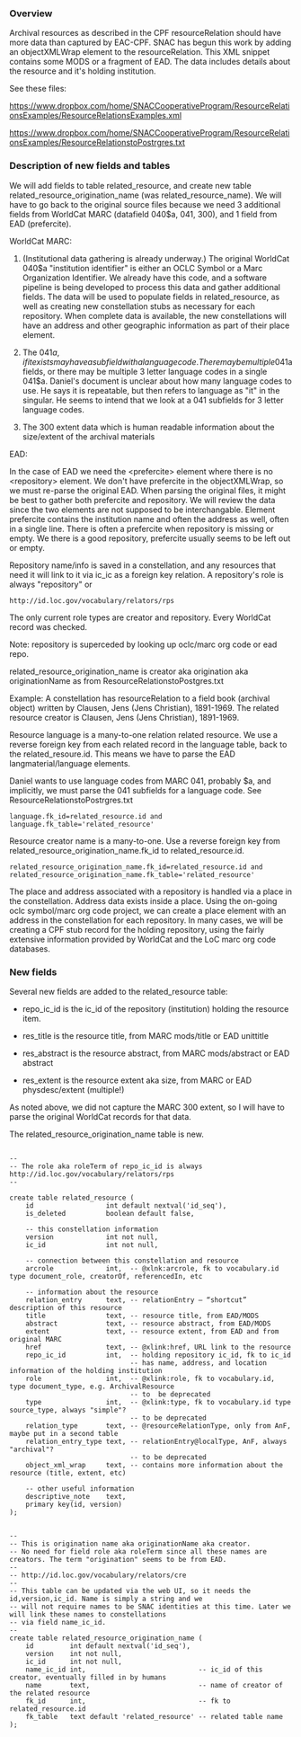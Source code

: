 
### Overview

Archival resources as described in the CPF resourceRelation should have more data than captured by
EAC-CPF. SNAC has begun this work by adding an objectXMLWrap element to the resourceRelation. This XML snippet
contains some MODS or a fragment of EAD. The data includes details about the resource and it's holding
institution.

See these files:

https://www.dropbox.com/home/SNACCooperativeProgram/ResourceRelationsExamples/ResourceRelationsExamples.xml

https://www.dropbox.com/home/SNACCooperativeProgram/ResourceRelationsExamples/ResourceRelationstoPostrgres.txt


### Description of new fields and tables

We will add fields to table related_resource, and create new table related_resource_origination_name (was
related_resource_name). We will have to go back to the original source files because we need 3
additional fields from WorldCat MARC (datafield 040$a, 041, 300), and 1 field from EAD (prefercite).

WorldCat MARC:

1) (Institutional data gathering is already underway.) The original WorldCat 040$a "institution identifier" is
either an OCLC Symbol or a Marc Organization Identifier. We already have this code, and a software pipeline is
being developed to process this data and gather additional fields. The data will be used to populate fields in
related_resource, as well as creating new constellation stubs as necessary for each repository. When complete
data is available, the new constellations will have an address and other geographic information as part of
their place element.

2) The 041$a, if it exists may have a subfield with a language code. There may be multiple 041$a fields, or
there may be multiple 3 letter language codes in a single 041$a. Daniel's document is unclear about how many
language codes to use. He says it is repeatable, but then refers to language as "it" in the singular. He seems
to intend that we look at a 041 subfields for 3 letter language codes.

3) The 300 extent data which is human readable information about the size/extent of the archival materials


EAD:

In the case of EAD we need the \<prefercite> element where there is no \<repository> element. We don't have
prefercite in the objectXMLWrap, so we must re-parse the original EAD. When parsing the original files, it
might be best to gather both prefercite and repository. We will review the data since the two elements are not
supposed to be interchangable. Element prefercite contains the institution name and often the address as well,
often in a single line. There is often a prefercite when repository is missing or empty. We there is a good
repository, prefercite usually seems to be left out or empty.

Repository name/info is saved in a constellation, and any resources that need it will link to it via ic_ic as
a foreign key relation. A repository's role is always "repository" or

```
http://id.loc.gov/vocabulary/relators/rps
```

The only current role types are creator and repository. Every WorldCat record was checked.

Note: repository is superceded by looking up oclc/marc org code or ead repo.

related_resource_origination_name is creator aka origination aka originationName as from ResourceRelationstoPostgres.txt

Example: A constellation has resourceRelation to a field book (archival object) written by Clausen, Jens (Jens
Christian), 1891-1969. The related resource creator is Clausen, Jens (Jens Christian), 1891-1969.

Resource language is a many-to-one relation related resource. We use a reverse foreign key from each related
record in the language table, back to the related_resoure.id. This means we have to parse the EAD
langmaterial/language elements.

Daniel wants to use language codes from MARC 041, probably $a, and implicitly, we must parse the 041 subfields
for a language code. See ResourceRelationstoPostrgres.txt

```
language.fk_id=related_resource.id and language.fk_table='related_resource'
```

Resource creator name is a many-to-one. Use a reverse foreign key from related_resource_origination_name.fk_id to related_resource.id.

```
related_resource_origination_name.fk_id=related_resource.id and related_resource_origination_name.fk_table='related_resource'
```

The place and address associated with a repository is handled via a place in the constellation. Address data
exists inside a place. Using the on-going oclc symbol/marc org code project, we can create a place element with an
address in the constellation for each repository. In many cases, we will be creating a CPF stub record for the
holding repository, using the fairly extensive information provided by WorldCat and the LoC marc org code
databases.


### New fields

Several new fields are added to the related_resource table:

- repo_ic_id is the ic_id of the repository (institution) holding the resource item.

- res_title is the resource title, from MARC mods/title or EAD unittitle

- res_abstract is the resource abstract, from MARC mods/abstract or EAD abstract

- res_extent is the resource extent aka size, from MARC or EAD physdesc/extent (multiple!)

As noted above, we did not capture the MARC 300 extent, so I will have to parse the original WorldCat records for that data.

The related_resource_origination_name table is new.


```

--
-- The role aka roleTerm of repo_ic_id is always http://id.loc.gov/vocabulary/relators/rps
-- 

create table related_resource (
    id                  int default nextval('id_seq'),
    is_deleted          boolean default false,

    -- this constellation information
    version             int not null,
    ic_id               int not null,

    -- connection between this constellation and resource
    arcrole             int,  -- @xlnk:arcrole, fk to vocabulary.id type document_role, creatorOf, referencedIn, etc

    -- information about the resource
    relation_entry      text, -- relationEntry — “shortcut” description of this resource
    title               text, -- resource title, from EAD/MODS
    abstract            text, -- resource abstract, from EAD/MODS
    extent              text, -- resource extent, from EAD and from original MARC
    href                text, -- @xlink:href, URL link to the resource
    repo_ic_id          int,  -- holding repository ic_id, fk to ic_id
                              -- has name, address, and location information of the holding institution
    role                int,  -- @xlink:role, fk to vocabulary.id, type document_type, e.g. ArchivalResource
                              -- to  be deprecated
    type                int,  -- @xlink:type, fk to vocabulary.id type source_type, always "simple"?
                              -- to be deprecated
    relation_type       text, -- @resourceRelationType, only from AnF, maybe put in a second table
    relation_entry_type text, -- relationEntry@localType, AnF, always "archival"?
                              -- to be deprecated
    object_xml_wrap     text, -- contains more information about the resource (title, extent, etc)

    -- other useful information
    descriptive_note    text,
    primary key(id, version)
);


-- 
-- This is origination name aka originationName aka creator.
-- No need for field role aka roleTerm since all these names are creators. The term "origination" seems to be from EAD.
--
-- http://id.loc.gov/vocabulary/relators/cre
--
-- This table can be updated via the web UI, so it needs the id,version,ic_id. Name is simply a string and we
-- will not require names to be SNAC identities at this time. Later we will link these names to constellations
-- via field name_ic_id.
-- 
create table related_resource_origination_name (
    id         int default nextval('id_seq'),
    version    int not null,
    ic_id      int not null,                          
    name_ic_id int,                            -- ic_id of this creator, eventually filled in by humans
    name       text,                           -- name of creator of the related resource
    fk_id      int,                            -- fk to related_resource.id
    fk_table   text default 'related_resource' -- related table name
);



```
